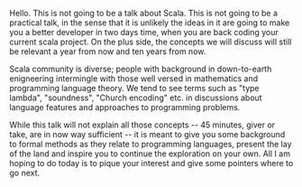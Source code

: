 Hello. This is not going to be a talk about Scala. This is not going to be a practical talk, in the sense that it is unlikely the ideas in it are going to make you a better developer in two days time, when you are back coding your current scala project. On the plus side, the concepts we will discuss will still be relevant a year from now and ten years from now.

Scala community is diverse; people with background in down-to-earth enigneering intermingle with those well versed in mathematics and programming language theory. We tend to see terms such as "type lambda", "soundness", "Church encoding" etc. in discussions about language features and approaches to programming problems. 

While this talk will not explain all those concepts -- 45 minutes, giver or take, are in now way sufficient -- it is meant to give you some background to formal methods as they relate to programming languages, present the lay of the land and inspire you to continue the exploration on your own. All I am hoping to do today is to pique your interest and give some pointers where to go next.
